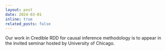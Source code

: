 ```yaml
---
layout: post
date: 2024-03-01
inline: true
related_posts: false
---
```


Our work in Credible RDD for causal inference methodology is to appear in the invited seminar hosted by University of Chicago.
